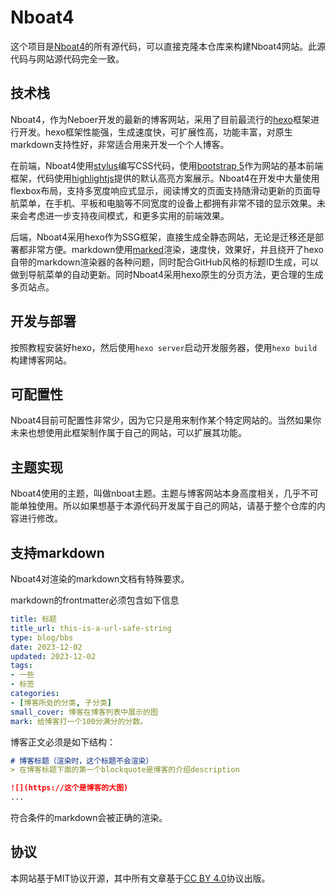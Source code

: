 # Nboat4

这个项目是[Nboat4](https://www.neboer.site)的所有源代码，可以直接克隆本仓库来构建Nboat4网站。此源代码与网站源代码完全一致。

## 技术栈

Nboat4，作为Neboer开发的最新的博客网站，采用了目前最流行的[hexo](https://hexo.io/)框架进行开发。hexo框架性能强，生成速度快，可扩展性高，功能丰富，对原生markdown支持性好，非常适合用来开发一个个人博客。

在前端，Nboat4使用[stylus](https://stylus-lang.com/)编写CSS代码，使用[bootstrap 5](https://getbootstrap.com/)作为网站的基本前端框架，代码使用[highlightjs](https://highlightjs.org/)提供的默认高亮方案展示。Nboat4在开发中大量使用flexbox布局，支持多宽度响应式显示，阅读博文的页面支持随滑动更新的页面导航菜单，在手机、平板和电脑等不同宽度的设备上都拥有非常不错的显示效果。未来会考虑进一步支持夜间模式，和更多实用的前端效果。

后端，Nboat4采用hexo作为SSG框架，直接生成全静态网站，无论是迁移还是部署都非常方便。markdown使用[marked](https://github.com/markedjs/marked)渲染，速度快，效果好，并且绕开了hexo自带的markdown渲染器的各种问题，同时配合GitHub风格的标题ID生成，可以做到导航菜单的自动更新。同时Nboat4采用hexo原生的分页方法，更合理的生成多页站点。

## 开发与部署

按照教程安装好hexo，然后使用`hexo server`启动开发服务器，使用`hexo build`构建博客网站。

## 可配置性

Nboat4目前可配置性非常少，因为它只是用来制作某个特定网站的。当然如果你未来也想使用此框架制作属于自己的网站，可以扩展其功能。

## 主题实现

Nboat4使用的主题，叫做nboat主题。主题与博客网站本身高度相关，几乎不可能单独使用。所以如果想基于本源代码开发属于自己的网站，请基于整个仓库的内容进行修改。

## 支持markdown

Nboat4对渲染的markdown文档有特殊要求。

markdown的frontmatter必须包含如下信息

```yaml
title: 标题
title_url: this-is-a-url-safe-string
type: blog/bbs
date: 2023-12-02
updated: 2023-12-02
tags: 
- 一些
- 标签
categories:
- [博客所处的分类, 子分类]
small_cover: 博客在博客列表中展示的图
mark: 给博客打一个100分满分的分数。
```

博客正文必须是如下结构：

```markdown
# 博客标题（渲染时，这个标题不会渲染）
> 在博客标题下面的第一个blockquote是博客的介绍description

![](https://这个是博客的大图)
...
```

符合条件的markdown会被正确的渲染。

## 协议

本网站基于MIT协议开源，其中所有文章基于[CC BY 4.0](https://creativecommons.org/licenses/by/4.0/)协议出版。